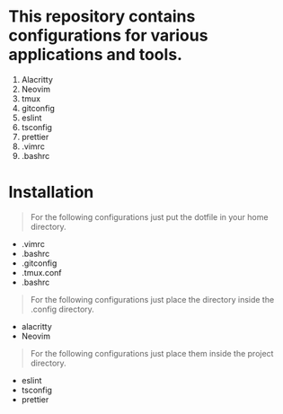 # This repository contains configurations for various applications and tools.

1. Alacritty
2. Neovim
3. tmux
4. gitconfig
5. eslint
6. tsconfig 
7. prettier
8. .vimrc
9. .bashrc

# Installation
> For the following configurations just put the dotfile in your home directory.
- .vimrc
- .bashrc 
- .gitconfig 
- .tmux.conf
- .bashrc 

> For the following configurations just place the directory inside the .config directory.
- alacritty 
- Neovim 

> For the following configurations just place them inside the project directory.
- eslint
- tsconfig
- prettier
